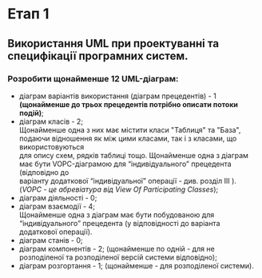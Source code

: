 # Етап 1

## **Використання UML** при проектуванні та специфікації програмних систем.

### Розробити щонайменше 12 UML-діаграм:

* діаграм варіантів використання (діаграм прецедентів) - 1 **(щонайменше до трьох прецедентів потрібно описати потоки подій)**;  
* діаграм класів - 2;  
Щонайменше одна з них має містити класи "Таблиця" та "База", подаючи відношення як між цими класами, так і з класами, що використовуються  
для опису схем, рядків таблиці тощо. Щонайменше одна з діаграм має бути VOPC-діаграмою для “індивідуального” прецедента (відповідно до  
варіанту додаткової “індивідуальної” операції - див. розділ III ). (_VOPC - це абревіатура від View Of Participating Classes_);  
* діаграм діяльності - 0;  
* діаграм взаємодії - 4;  
Щонайменше одна з діаграм має бути побудованою для “індивідуального” прецедента (у відповідності до варіанта додаткової операції).  
* діаграм станів - 0;
* діаграм компонентів - 2; (щонайменше по одній - для не розподіленої та розподіленої версій системи відповідно);
* діаграм розгортання - 1; (щонайменше - для розподіленої системи).
